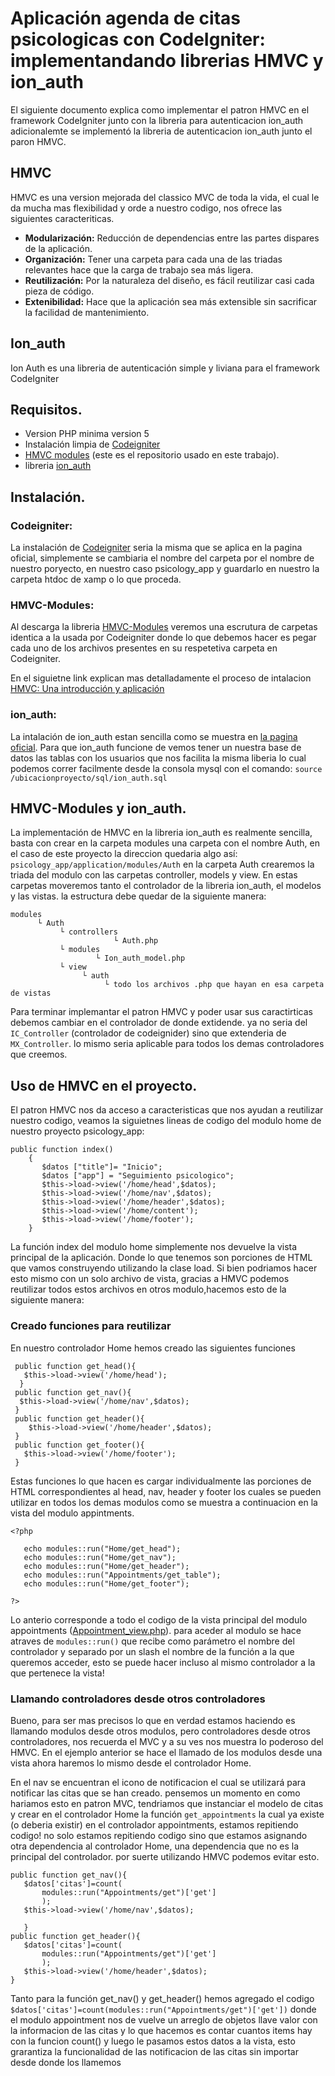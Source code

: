
 # Aplicación agenda de citas psicologicas con CodeIgniter: implementandando librerias HMVC y ion_auth 
     
   El siguiente documento explica como implementar el patron HMVC en el framework CodeIgniter junto con la libreria para autenticacion ion_auth adicionalemte se implementó la libreria de autenticacion ion_auth junto el paron HMVC. 
     
   ## HMVC
   HMVC es una version mejorada del classico MVC de toda la vida, el cual le da mucha mas flexibilidad y orde a nuestro codigo, nos ofrece las siguientes caracteriticas.
     
   * **Modularización:** Reducción de dependencias entre las partes dispares de la aplicación.
   * **Organización:** Tener una carpeta para cada una de las triadas relevantes hace que la carga de trabajo sea más ligera.
   * **Reutilización:** Por la naturaleza del diseño, es fácil reutilizar casi cada pieza de código.
   * **Extenibilidad:** Hace que la aplicación sea más extensible sin sacrificar la facilidad de mantenimiento.
   
  ## Ion_auth
  Ion Auth es una libreria de autenticación simple y liviana para el framework CodeIgniter
     
   ## Requisitos.
   * Version PHP minima version 5 
   * Instalación limpia de [Codeigniter](https://codeigniter.com/)
   * [HMVC modules](https://github.com/anburocky3/Latest-Codeigniter-3-HMVC-Modules) (este es el repositorio usado en este trabajo).
   * libreria [ion_auth](http://benedmunds.com/ion_auth/)
   ## Instalación.
   ### Codeigniter:
   La instalación de [Codeigniter](https://codeigniter.com/) seria la misma que se aplica en la pagina oficial, simplemente se cambiaria el nombre del carpeta por el nombre de nuestro poryecto, en nuestro caso psicology_app y guardarlo en nuestro la carpeta htdoc de xamp o lo que proceda.
  ### HMVC-Modules:
  Al descarga la libreria [HMVC-Modules](https://github.com/anburocky3/Latest-Codeigniter-3-HMVC-Modules) veremos una escrutura de carpetas identica a la usada por Codeigniter donde lo que debemos hacer es pegar cada uno de los archivos presentes en su respetetiva carpeta en Codeigniter.
  
  En el siguietne link explican mas detalladamente el proceso de intalacion [HMVC: Una introducción y aplicación](https://code.tutsplus.com/es/tutorials/hmvc-an-introduction-and-application--net-11850)
     
   ### ion_auth:
   La intalación de ion_auth estan sencilla como se muestra en [la pagina oficial](http://benedmunds.com/ion_auth/). Para que ion_auth funcione de vemos tener un nuestra base de datos las tablas con los usuarios que nos facilita la misma liberia lo cual podemos correr facilmente desde la consola mysql con el comando: ``` source /ubicacionproyecto/sql/ion_auth.sql ```
   
   ## HMVC-Modules y ion_auth.
   
 La implementación de HMVC en la libreria ion_auth es realmente sencilla, basta con crear en la carpeta modules una carpeta con el nombre Auth, en el caso de este proyecto la direccion quedaria algo así: ``` psicology_app/application/modules/Auth ``` en la carpeta Auth crearemos la triada del modulo con las carpetas controller, models y view. En estas carpetas moveremos tanto el controlador de la libreria ion_auth, el modelos y las vistas. la estructura debe quedar de la siguiente manera: 
 
 ```
 modules
       └ Auth
            └ controllers
                        └ Auth.php
            └ modules
                    └ Ion_auth_model.php
            └ view
                 └ auth
                      └ todo los archivos .php que hayan en esa carpeta de vistas

 ```
Para terminar implemantar el patron HMVC y poder usar sus caractirticas debemos cambiar en el controlador de donde extidende. ya no seria del ``` IC_Controller ``` (controlador de codeignider) sino que extenderia de ```MX_Controller```. lo mismo seria aplicable para todos los demas controladores que creemos.

## Uso de HMVC en el proyecto.

El patron HMVC nos da acceso a caracteristicas que nos ayudan a reutilizar nuestro codigo, veamos la siguietnes lineas de codigo del modulo home de nuestro proyecto psicology_app:

```
public function index()
    {
       $datos ["title"]= "Inicio";
       $datos ["app"] = "Seguimiento psicologico";
       $this->load->view('/home/head',$datos);
       $this->load->view('/home/nav',$datos);
       $this->load->view('/home/header',$datos);
       $this->load->view('/home/content');
       $this->load->view('/home/footer');
    }
```
La función index del modulo home simplemente nos devuelve la vista principal de la aplicación. Donde lo que tenemos son porciones de HTML que vamos construyendo utilizando la clase load. Si bien podriamos hacer esto mismo con un solo archivo de vista, gracias a HMVC podemos reutilizar todos estos archivos en otros modulo,hacemos esto de la siguiente manera:

###  Creado funciones para reutilizar
En nuestro controlador Home hemos creado las siguientes funciones
 ```
  public function get_head(){
    $this->load->view('/home/head');
   }
  public function get_nav(){     
   $this->load->view('/home/nav',$datos);  
  }
  public function get_header(){
     $this->load->view('/home/header',$datos);
  }
  public function get_footer(){
    $this->load->view('/home/footer');
  }

 ```
 Estas funciones lo que hacen es cargar individualmente las porciones de HTML correspondientes al head, nav, header y footer los cuales se pueden utilizar en todos los demas modulos como se muestra a continuacion en la vista del modulo appintments.
 
 ```
 <?php 
    
    echo modules::run("Home/get_head");
    echo modules::run("Home/get_nav");
    echo modules::run("Home/get_header");
    echo modules::run("Appointments/get_table");
    echo modules::run("Home/get_footer");

?>
 ```
 Lo anterio corresponde a todo el codigo de la vista principal del modulo appointments ([Appointment_view.php](https://github.com/Robroblemol/AppPsicologia/blob/master/application/modules/Appointments/views/Appointments_view.php)). para aceder al modulo se hace atraves de ``` modules::run() ``` que recibe como parámetro el nombre del controlador y separado por un slash el nombre de la función a la que queremos acceder, esto se puede hacer incluso al mismo controlador a la que pertenece la vista! 

### Llamando controladores desde otros controladores

 Bueno, para ser mas precisos lo que en verdad estamos haciendo es llamando modulos desde otros modulos, pero controladores desde otros controladores, nos recuerda el MVC y a su ves nos muestra lo poderoso del HMVC. En el ejemplo anterior se hace el llamado de los modulos desde una vista ahora haremos lo mismo desde el controlador Home.
 
 En el nav se encuentran el icono de notificacion el cual se utilizará para notificar las citas que se han creado. pensemos un momento en como hariamos esto en patron MVC, tendriamos que instanciar el modelo de citas y crear en el controlador Home la función ``` get_appointments ``` la cual ya existe (o deberia existir) en el controlador appointments, estamos repitiendo codigo! no solo estamos repitiendo codigo sino que estamos asignando otra dependencia al controlador Home, una dependencia que no es la principal del controlador. por suerte utilizando HMVC podemos evitar esto.
 
 ```
 public function get_nav(){
    $datos['citas']=count(
        modules::run("Appointments/get")['get']
        );
    $this->load->view('/home/nav',$datos);
    
    }
public function get_header(){
    $datos['citas']=count(
        modules::run("Appointments/get")['get']
        );
    $this->load->view('/home/header',$datos);
}
 
 ```
 Tanto para la función get_nav() y get_header() hemos agregado el codigo ``` $datos['citas']=count(modules::run("Appointments/get")['get']) ``` donde el modulo appointment nos de vuelve un arreglo de objetos llave valor con la informacion de las citas y lo que hacemos es contar cuantos items hay con la funcion count() y luego le pasamos estos datos a la vista, esto grarantiza la funcionalidad de las notificacion de las citas sin importar desde donde los llamemos 
 
   
